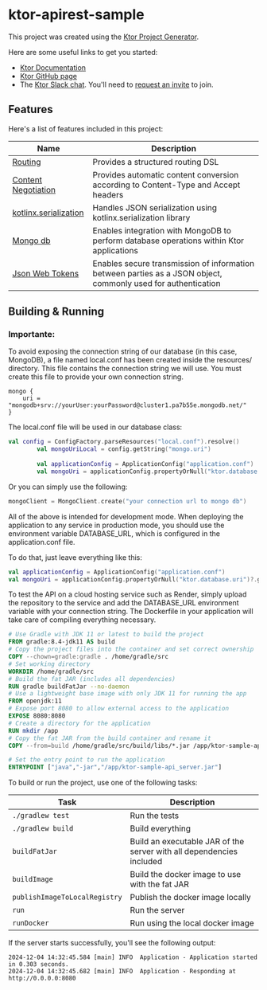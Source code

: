 # ktor-apirest-sample

This project was created using the [Ktor Project Generator](https://start.ktor.io).

Here are some useful links to get you started:

- [Ktor Documentation](https://ktor.io/docs/home.html)
- [Ktor GitHub page](https://github.com/ktorio/ktor)
- The [Ktor Slack chat](https://app.slack.com/client/T09229ZC6/C0A974TJ9). You'll need
  to [request an invite](https://surveys.jetbrains.com/s3/kotlin-slack-sign-up) to join.

## Features

Here's a list of features included in this project:

| Name                                                                   | Description                                                                        |
|------------------------------------------------------------------------|------------------------------------------------------------------------------------|
| [Routing](https://start.ktor.io/p/routing)                             | Provides a structured routing DSL                                                  |
| [Content Negotiation](https://start.ktor.io/p/content-negotiation)     | Provides automatic content conversion according to Content-Type and Accept headers |
| [kotlinx.serialization](https://start.ktor.io/p/kotlinx-serialization) | Handles JSON serialization using kotlinx.serialization library                     |
| [Mongo db](https://www.mongodb.com/developer/languages/kotlin/mastering-kotlin-creating-api-ktor-mongodb-atlas/)|Enables integration with MongoDB to perform database operations within Ktor applications|
|[Json Web Tokens ](https://www.jwt.io/)|Enables secure transmission of information between parties as a JSON object, commonly used for authentication|

## Building & Running
### Importante:
To avoid exposing the connection string of our database (in this case, MongoDB), a file named local.conf has been created inside the resources/ directory. This file contains the connection string we will use. You must create this file to provide your own connection string.

```
mongo {
    uri = "mongodb+srv://yourUser:yourPassword@cluster1.pa7b55e.mongodb.net/"
}
```
The local.conf file will be used in our database class:
```kotlin
val config = ConfigFactory.parseResources("local.conf").resolve()
        val mongoUriLocal = config.getString("mongo.uri")
        
        val applicationConfig = ApplicationConfig("application.conf")
        val mongoUri = applicationConfig.propertyOrNull("ktor.database.uri")?.getString()?:mongoUriLocal
```
Or you can simply use the following:
```kotlin
mongoClient = MongoClient.create("your connection url to mongo db")
```
All of the above is intended for development mode.
When deploying the application to any service in production mode, you should use the environment variable DATABASE_URL, which is configured in the application.conf file.

To do that, just leave everything like this:
```kotlin
val applicationConfig = ApplicationConfig("application.conf")
val mongoUri = applicationConfig.propertyOrNull("ktor.database.uri")?.getString()!!
```
To test the API on a cloud hosting service such as Render, simply upload the repository to the service and add the DATABASE_URL environment variable with your connection string.
The Dockerfile in your application will take care of compiling everything necessary.
```dockerfile
# Use Gradle with JDK 11 or latest to build the project
FROM gradle:8.4-jdk11 AS build
# Copy the project files into the container and set correct ownership
COPY --chown=gradle:gradle . /home/gradle/src
# Set working directory
WORKDIR /home/gradle/src
# Build the fat JAR (includes all dependencies)
RUN gradle buildFatJar --no-daemon
# Use a lightweight base image with only JDK 11 for running the app
FROM openjdk:11
# Expose port 8080 to allow external access to the application
EXPOSE 8080:8080
# Create a directory for the application
RUN mkdir /app
# Copy the fat JAR from the build container and rename it
COPY --from=build /home/gradle/src/build/libs/*.jar /app/ktor-sample-api_server.jar

# Set the entry point to run the application
ENTRYPOINT ["java","-jar","/app/ktor-sample-api_server.jar"]

```
To build or run the project, use one of the following tasks:

| Task                          | Description                                                          |
|-------------------------------|----------------------------------------------------------------------|
| `./gradlew test`              | Run the tests                                                        |
| `./gradlew build`             | Build everything                                                     |
| `buildFatJar`                 | Build an executable JAR of the server with all dependencies included |
| `buildImage`                  | Build the docker image to use with the fat JAR                       |
| `publishImageToLocalRegistry` | Publish the docker image locally                                     |
| `run`                         | Run the server                                                       |
| `runDocker`                   | Run using the local docker image                                     |

If the server starts successfully, you'll see the following output:

```
2024-12-04 14:32:45.584 [main] INFO  Application - Application started in 0.303 seconds.
2024-12-04 14:32:45.682 [main] INFO  Application - Responding at http://0.0.0.0:8080
```

